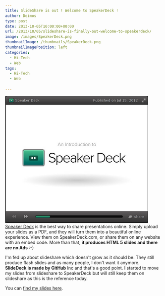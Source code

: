 ```yaml
---
title: SlideShare is out ! Welcome to SpeakerDeck !
author: Deimos
type: post
date: 2013-10-05T10:00:00+00:00
url: /2013/10/05/slideshare-is-finally-out-welcome-to-speakerdeck/
image: /images/SpeakerDeck.png
thumbnailImage: /thumbnails/SpeakerDeck.png
thumbnailImagePosition: left
categories:
  - Hi-Tech
  - Web
tags:
  - Hi-Tech
  - Web

---
```

![SpeakerDeck](/images/SpeakerDeck.png)
[Speaker Deck](https://speakerdeck.com/) is the best way to share presentations online. Simply upload your slides as a PDF, and they will turn them into a beautiful online experience. View them on SpeakerDeck.com, or share them on any website with an embed code. More than that, **it produces HTML 5 slides and there are no Ads** :-)

I'm fed up about slideshare which doesn't grow as it should be. They still produce flash slides and as many people, I don't want it anymore. **SlideDeck is made by GitHub** Inc and that's a good point. I started to move my slides from slideshare to SpeakerDeck but will still keep them on slideshare as this is the reference today.

You can [find my slides here](https://speakerdeck.com/deimosfr).